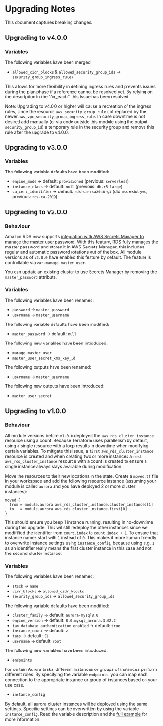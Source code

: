 # Upgrading Notes

This document captures breaking changes.

## Upgrading to v4.0.0

### Variables

The following variables have been merged:

- `allowed_cidr_blocks` & `allowed_security_group_ids` -> `security_group_ingress_rules`

This allows for more flexibility in defining ingress rules and prevents issues during the plan phase if a reference cannot be resolved yet. By relying on the description in the `for_each`` this issue has been resolved.

Note: Upgrading to v4.0.0 or higher will cause a recreation of the ingress rules, since the resource `aws_security_group_rule` got replaced by the newer `aws_vpc_security_group_ingress_rule`. In case downtime is not desired add manually (or via code outside this module using the output `security_group_id`) a temporary rule in the security group and remove this rule after the upgrade to v4.0.0.

## Upgrading to v3.0.0

### Variables

The following variable defaults have been modified:

- `engine_mode` -> default: `provisioned` (previous: `serverless`)
- `instance_class` -> default: `null` (previous: `db.r5.large`)
- `ca_cert_identifier` -> default: `rds-ca-rsa2048-g1` (did not exist yet, previous: `rds-ca-2019`)

## Upgrading to v2.0.0

### Behaviour

Amazon RDS now supports [integration with AWS Secrets Manager to manage the master user password](https://aws.amazon.com/about-aws/whats-new/2022/12/amazon-rds-integration-aws-secrets-manager/). With this feature, RDS fully manages the master password and stores it in AWS Secrets Manager, this includes regular and automatic password rotations out of the box. All module versions as of `v2.0.0` have enabled this feature by default. The feature is controllable via `var.manage_master_user`.

You can update an existing cluster to use Secrets Manager by removing the `master_password` attribute.

### Variables

The following variables have been renamed:

- `password` -> `master_password`
- `username` -> `master_username`

The following variable defaults have been modified:

- `master_password` -> default: `null`

The following new variables have been introduced:

- `manage_master_user`
- `master_user_secret_kms_key_id`

The following outputs have been renamed:

- `username` -> `master_username`

The following new outputs have been introduced:

- `master_user_secret`

## Upgrading to v1.0.0

### Behaviour

All module versions before `v1.0.0` deployed the `aws_rds_cluster_instance` resource using a count. Because Terraform uses parallelism by default, using a single resource with a loop results in downtime when modifying certain variables. To mitigate this issue, a `first` `aws_rds_cluster_instance` resource is created and when creating two or more instances a `rest` `aws_rds_cluster_instance` resource with a count is created to ensure a single instance always stays available during modification.

Move the resources to their new locations in the state. Create a `moved.tf` file in your workspace and add the following resource instance (assuming your module is called `aurora` and you have deployed 2 or more cluster instances):

```hcl
moved {
  from = module.aurora.aws_rds_cluster_instance.cluster_instances[1]
  to   = module.aurora.aws_rds_cluster_instance.first[0]
}
```

This should ensure you keep 1 instance running, resulting in no-downtime during this upgrade. This wil still redeploy the other instances since we modifified the identifier from `count.index` to `count.index + 1`. To ensure that instance names start with `1` instead of `0`. This makes it more human friendly to overwrite instance settings using `instance_config`, because using e.g. `1` as an identifier really means the first cluster instance in this case and not the second cluster instance.

### Variables

The following variables have been renamed:

- `stack` -> `name`
- `cidr_blocks` -> `allowed_cidr_blocks`
- `security_group_ids` -> `allowed_security_group_ids`

The following variable defaults have been modified:

- `cluster_family` -> default: `aurora-mysql8.0`
- `engine_version` -> default: `8.0.mysql_aurora.3.02.2`
- `iam_database_authentication_enabled` -> default: `true`
- `instance_count` -> default: `2`
- `tags` -> default: `{}`
- `username` -> default: `root`

The following new variables have been introduced:

- `endpoints`

For certain Aurora tasks, different instances or groups of instances perform different roles. By specifying the variable `endpoints`, you can map each connection to the appropriate instance or group of instances based on your use case.

- `instance_config`

By default, all aurora cluster instances will be deployed using the same settings. Specific settings can be overwritten by using the variable `instance_config`. Read the variable description and the [full example](https://github.com/schubergphilis/terraform-aws-mcaf-aurora/blob/master/examples/full) for more information.
